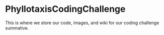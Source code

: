 # PhyllotaxisCodingChallenge
This is where we store our code, images, and wiki for our coding challenge summative.
